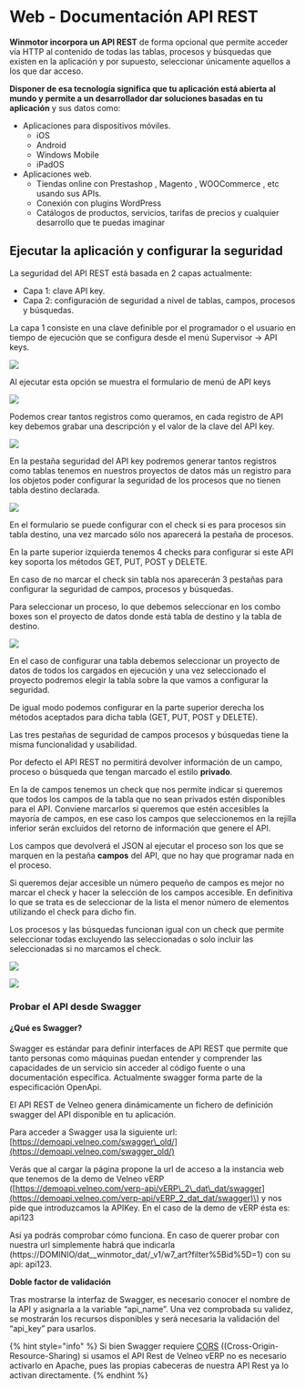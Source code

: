# Web - Documentación API REST

**Winmotor incorpora un API REST** de forma opcional que permite acceder vía HTTP al contenido de todas las tablas, procesos y búsquedas que existen en la aplicación y por supuesto, seleccionar únicamente aquellos a los que dar acceso.

**Disponer de esa tecnología significa que tu aplicación está abierta al mundo y permite a un desarrollador dar soluciones basadas en tu aplicación** y sus datos como:

* Aplicaciones para dispositivos móviles.
  * iOS
  * Android
  * Windows Mobile
  * iPadOS
* Aplicaciones web.
  * Tiendas online con Prestashop , Magento , WOOCommerce , etc usando sus APIs.
  * Conexión con plugins WordPress
  * Catálogos de productos, servicios, tarifas de precios y cualquier desarrollo que te puedas imaginar

## Ejecutar la aplicación y configurar la seguridad <a id="h.75wthxkvhxe"></a>

La seguridad del API REST está basada en 2 capas actualmente:

* Capa 1: clave API key.
* Capa 2: configuración de seguridad a nivel de tablas, campos, procesos y búsquedas.

La capa 1 consiste en una clave definible por el programador o el usuario en tiempo de ejecución que se configura desde el menú Supervisor -&gt; API keys.

![](../../../.gitbook/assets/screenshot_1.png)

Al ejecutar esta opción se muestra el formulario de menú de API keys

![](../../../.gitbook/assets/image%20%28423%29.png)

Podemos crear tantos registros como queramos, en cada registro de API key debemos grabar una descripción y el valor de la clave del API key.

![](../../../.gitbook/assets/image%20%28419%29.png)

En la pestaña seguridad del API key podremos generar tantos registros como tablas tenemos en nuestros proyectos de datos más un registro para los objetos poder configurar la seguridad de los procesos que no tienen tabla destino declarada.

![](../../../.gitbook/assets/screenshot_2.png)

En el formulario se puede configurar con el check si es para procesos sin tabla destino, una vez marcado sólo nos aparecerá la pestaña de procesos.

En la parte superior izquierda tenemos 4 checks para configurar si este API key soporta los métodos GET, PUT, POST y DELETE.

En caso de no marcar el check sin tabla nos aparecerán 3 pestañas para configurar la seguridad de campos, procesos y búsquedas.

Para seleccionar un proceso, lo que debemos seleccionar en los combo boxes son el proyecto de datos donde está tabla de destino y la tabla de destino.

![](../../../.gitbook/assets/screenshot_1%20%281%29.png)

En el caso de configurar una tabla debemos seleccionar un proyecto de datos de todos los cargados en ejecución y una vez seleccionado el proyecto podremos elegir la tabla sobre la que vamos a configurar la seguridad.

De igual modo podemos configurar en la parte superior derecha los métodos aceptados para dicha tabla \(GET, PUT, POST y DELETE\).

Las tres pestañas de seguridad de campos procesos y búsquedas tiene la misma funcionalidad y usabilidad.

Por defecto el API REST no permitirá devolver información de un campo, proceso o búsqueda que tengan marcado el estilo **privado**.

En la de campos tenemos un check que nos permite indicar si queremos que todos los campos de la tabla que no sean privados estén disponibles para el API. Conviene marcarlos si queremos que estén accesibles la mayoría de campos, en ese caso los campos que seleccionemos en la rejilla inferior serán excluidos del retorno de información que genere el API.

Los campos que devolverá el JSON al ejecutar el proceso son los que se marquen en la pestaña **campos** del API, que no hay que programar nada en el proceso.

Si queremos dejar accesible un número pequeño de campos es mejor no marcar el check y hacer la selección de los campos accesible. En definitiva lo que se trata es de seleccionar de la lista el menor número de elementos utilizando el check para dicho fin.

Los procesos y las búsquedas funcionan igual con un check que permite seleccionar todas excluyendo las seleccionadas o solo incluir las seleccionadas si no marcamos el check.

![](../../../.gitbook/assets/screenshot_3.png)

![](../../../.gitbook/assets/screenshot_4.png)

### Probar el API desde Swagger <a id="probar-el-api-desde-swagger"></a>

#### ¿Qué es Swagger? <a id="que-es-swagger"></a>

Swagger es estándar para definir interfaces de API REST que permite que tanto personas como máquinas puedan entender y comprender las capacidades de un servicio sin acceder al código fuente o una documentación específica. Actualmente swagger forma parte de la especificación OpenApi.

El API REST de Velneo genera dinámicamente un fichero de definición swagger del API disponible en tu aplicación.

Para acceder a Swagger usa la siguiente url: [https://demoapi.velneo.com/swagger\_old/](https://demoapi.velneo.com/swagger_old/)

Verás que al cargar la página propone la url de acceso a la instancia web que tenemos de la demo de Velneo vERP \([https://demoapi.velneo.com/verp-api/vERP\_2\_dat\_dat/swagger](https://demoapi.velneo.com/verp-api/vERP_2_dat_dat/swagger)\) y nos pide que introduzcamos la APIKey. En el caso de la demo de vERP ésta es: api123

Así ya podrás comprobar cómo funciona. En caso de querer probar con nuestra url simplemente habrá que indicarla \(https://DOMINIO/dat\__winmotor\_dat/_v1/w7\_art?filter%5Bid%5D=1\) con su api: api123.

**Doble factor de validación**

Tras mostrarse la interfaz de Swagger, es necesario conocer el nombre de la API y asignarla a la variable “api\_name”. Una vez comprobada su validez, se mostrarán los recursos disponibles y será necesaria la validación del “api\_key” para usarlos.​

{% hint style="info" %}
Si bien Swagger requiere [CORS](https://es.wikipedia.org/wiki/Intercambio_de_recursos_de_origen_cruzado) \(\(Cross-Origin-Resource-Sharing\) si usamos el API Rest de Velneo vERP no es necesario activarlo en Apache, pues las propias cabeceras de nuestra API Rest ya lo activan directamente.
{% endhint %}

